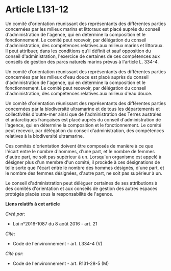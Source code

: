 # Article L131-12

Un comité d'orientation réunissant des représentants des différentes parties concernées par les milieux marins et littoraux
est placé auprès du conseil d'administration de l'agence, qui en détermine la composition et le fonctionnement. Le comité
peut recevoir, par délégation du conseil d'administration, des compétences relatives aux milieux marins et littoraux. Il peut
attribuer, dans les conditions qu'il définit et sauf opposition du conseil d'administration, l'exercice de certaines de ces
compétences aux conseils de gestion des parcs naturels marins prévus à l'article L. 334-4. 

Un comité d'orientation réunissant des représentants des différentes parties concernées par les milieux d'eau douce est placé
auprès du conseil d'administration de l'agence, qui en détermine la composition et le fonctionnement. Le comité peut
recevoir, par délégation du conseil d'administration, des compétences relatives aux milieux d'eau douce. 

Un comité d'orientation réunissant des représentants des différentes parties concernées par la biodiversité ultramarine et de
tous les départements et collectivités d'outre-mer ainsi que de l'administration des Terres australes et antarctiques
françaises est placé auprès du conseil d'administration de l'agence, qui en détermine la composition et le fonctionnement. Le
comité peut recevoir, par délégation du conseil d'administration, des compétences relatives à la biodiversité ultramarine. 

Ces comités d'orientation doivent être composés de manière à ce que l'écart entre le nombre d'hommes, d'une part, et le
nombre de femmes d'autre part, ne soit pas supérieur à un. Lorsqu'un organisme est appelé à désigner plus d'un membre d'un
comité, il procède à ces désignations de telle sorte que l'écart entre le nombre des hommes désignés, d'une part, et le
nombre des femmes désignées, d'autre part, ne soit pas supérieur à un. 

Le conseil d'administration peut déléguer certaines de ses attributions à des comités d'orientation et aux conseils de
gestion des autres espaces protégés placés sous la responsabilité de l'agence.

**Liens relatifs à cet article**

_Créé par_:

  - Loi n°2016-1087 du 8 août 2016 - art. 21

_Cite_:

  - Code de l'environnement - art. L334-4 (V)

_Cité par_:

  - Code de l'environnement - art. R131-28-5 (M)
